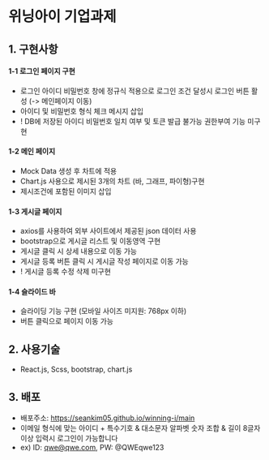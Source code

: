 # 위닝아이 기업과제

## 1. 구현사항

#### 1-1 로그인 페이지 구현
  - 로그인 아이디 비밀번호 창에 정규식 적용으로 로그인 조건 달성시 로그인 버튼 활성 (-> 메인페이지 이동)
  - 아이디 및 비밀번호 형식 체크 메시지 삽입
  - ! DB에 저장된 아이디 비밀번호 일치 여부 및 토큰 발급 불가능 권한부여 기능 미구현
  
#### 1-2 메인 페이지
  - Mock Data 생성 후 차트에 적용
  - Chart.js 사용으로 제시된 3개의 차트 (바, 그래프, 파이형)구현
  - 제시조건에 포함된 이미지 삽입
  
#### 1-3 게시글 페이지
  - axios를 사용하여 외부 사이트에서 제공된 json 데이터 사용
  - bootstrap으로 게시글 리스트 및 이동영역 구현
  - 게시글 클릭 시 상세 내용으로 이동 가능
  - 게시글 등록 버튼 클릭 시 게시글 작성 페이지로 이동 가능
  - ! 게시글 등록 수정 삭제 미구현
  
#### 1-4 슬라이드 바
  - 슬라이딩 기능 구현 (모바일 사이즈 미지원: 768px 이하)
  - 버튼 클릭으로 페이지 이동 가능

## 2. 사용기술
  - React.js, Scss, bootstrap, chart.js

## 3. 배포
  - 배포주소: https://seankim05.github.io/winning-i/main
  - 이메일 형식에 맞는 아이디 + 특수기호 & 대소문자 알파벳 숫자 조합 & 길이 8글자 이상 입력시 로그인이 가능합니다
  - ex) ID: qwe@qwe.com, PW: @QWEqwe123
